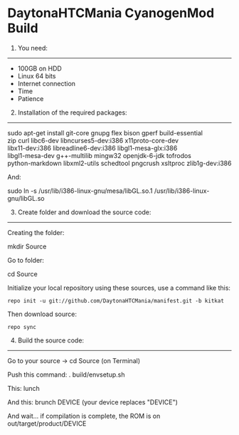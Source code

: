 DaytonaHTCMania CyanogenMod Build
==================================

1) You need:
------------

- 100GB on HDD
- Linux 64 bits
- Internet connection
- Time
- Patience

2) Installation of the required packages:
-----------------------------------------


  sudo apt-get install git-core gnupg flex bison gperf build-essential \
  zip curl libc6-dev libncurses5-dev:i386 x11proto-core-dev \
  libx11-dev:i386 libreadline6-dev:i386 libgl1-mesa-glx:i386 \
  libgl1-mesa-dev g++-multilib mingw32 openjdk-6-jdk tofrodos \
  python-markdown libxml2-utils schedtool pngcrush xsltproc zlib1g-dev:i386
  
And:

  sudo ln -s /usr/lib/i386-linux-gnu/mesa/libGL.so.1 /usr/lib/i386-linux-gnu/libGL.so
  

3) Create folder and download the source code:
----------------------------

Creating the folder:

mkdir Source

Go to folder:

cd Source

Initialize your local repository using these sources, use a command like this:

    repo init -u git://github.com/DaytonaHTCMania/manifest.git -b kitkat

Then download source:

    repo sync

4) Build the source code:
-------------------------

Go to your source -> cd Source (on Terminal)

Push this command: . build/envsetup.sh

This: lunch

And this: brunch DEVICE (your device replaces "DEVICE")

And wait... if compilation is complete, the ROM is on out/target/product/DEVICE

